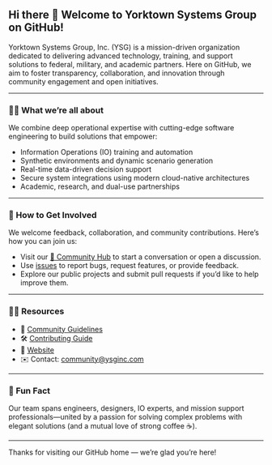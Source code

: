 ## Hi there 👋 Welcome to Yorktown Systems Group on GitHub!

Yorktown Systems Group, Inc. (YSG) is a mission-driven organization dedicated to delivering advanced technology, training, and support solutions to federal, military, and academic partners. Here on GitHub, we aim to foster transparency, collaboration, and innovation through community engagement and open initiatives.

---

### 🙋‍♀️ What we’re all about

We combine deep operational expertise with cutting-edge software engineering to build solutions that empower:

- Information Operations (IO) training and automation
- Synthetic environments and dynamic scenario generation
- Real-time data-driven decision support
- Secure system integrations using modern cloud-native architectures
- Academic, research, and dual-use partnerships

---

### 🌈 How to Get Involved

We welcome feedback, collaboration, and community contributions. Here’s how you can join us:

- Visit our [📍 Community Hub](https://github.com/ysginc/community) to start a conversation or open a discussion.
- Use [issues](https://github.com/ysginc/community/issues) to report bugs, request features, or provide feedback.
- Explore our public projects and submit pull requests if you’d like to help improve them.

---

### 👩‍💻 Resources

- 📘 [Community Guidelines](https://github.com/ysginc/community/blob/main/CODE_OF_CONDUCT.md)  
- 🛠️ [Contributing Guide](https://github.com/ysginc/community/blob/main/CONTRIBUTING.md)  
- 🧾 [Website](https://www.ysginc.com)  
- ✉️ Contact: community@ysginc.com

---

### 🍿 Fun Fact

Our team spans engineers, designers, IO experts, and mission support professionals—united by a passion for solving complex problems with elegant solutions (and a mutual love of strong coffee ☕️).

---

Thanks for visiting our GitHub home — we’re glad you’re here!
